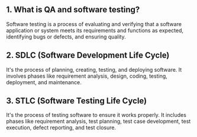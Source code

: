 ## 1. What is QA and software testing?
Software testing is a process of evaluating and verifying that a software application or system meets its requirements and functions as expected, identifying bugs or defects, and ensuring quality. 

## 2. SDLC (Software Development Life Cycle)
It's the process of planning, creating, testing, and deploying software. It involves phases like requirement analysis, design, coding, testing, deployment, and maintenance.

## 3. STLC (Software Testing Life Cycle)
It's the process of testing software to ensure it works properly. It includes phases like requirement analysis, test planning, test case development, test execution, defect reporting, and test closure.